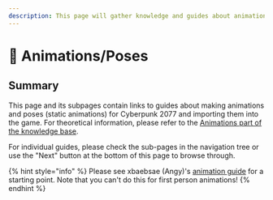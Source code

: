 ```yaml
---
description: This page will gather knowledge and guides about animations.
---
```


# 🤹 Animations/Poses

## Summary

This page and its subpages contain links to guides about making animations and poses (static animations) for Cyberpunk 2077 and importing them into the game. For theoretical information, please refer to the [Animations part of the knowledge base](../../animations.md).

For individual guides, please check the sub-pages in the navigation tree or use the "Next" button at the bottom of this page to browse through.

{% hint style="info" %}
Please see xbaebsae (Angy)'s [animation guide](https://xbaebsae.jimdofree.com/cyberpunk-2077-tutorials/cp2077-custom-poses-and-animations/) for a starting point. Note that you can't do this for first person animations!
{% endhint %}
